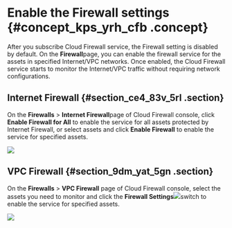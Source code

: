 # Enable the Firewall settings {#concept_kps_yrh_cfb .concept}

After you subscribe Cloud Firewall service, the Firewall setting is disabled by default. On the **Firewall**page, you can enable the firewall service for the assets in specified Internet/VPC networks. Once enabled, the Cloud Firewall service starts to monitor the Internet/VPC traffic without requiring network configurations.

## Internet Firewall {#section_ce4_83v_5rl .section}

On the **Firewalls** \> **Internet Firewall**page of Cloud Firewall console, click **Enable Firewall for All** to enable the service for all assets protected by Internet Firewall, or select assets and click **Enable Firewall** to enable the service for specified assets.

![](http://static-aliyun-doc.oss-cn-hangzhou.aliyuncs.com/assets/img/21210/155637007637812_en-US.png)

## VPC Firewall {#section_9dm_yat_5gn .section}

On the **Firewalls** \> **VPC Firewall** page of Cloud Firewall console, select the assets you need to monitor and click the **Firewall Settings**![](http://static-aliyun-doc.oss-cn-hangzhou.aliyuncs.com/assets/img/21210/155637007645638_en-US.png)switch to enable the service for specified assets.

![](http://static-aliyun-doc.oss-cn-hangzhou.aliyuncs.com/assets/img/21210/155637007645639_en-US.png)

